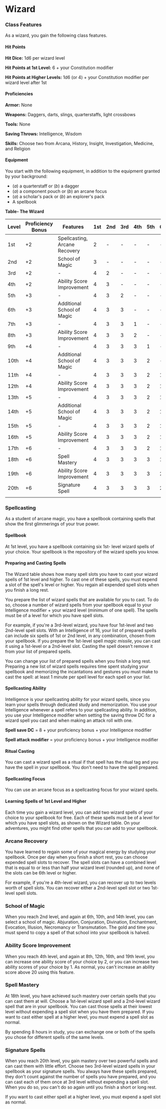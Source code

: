 # Wizard

### Class Features

As a wizard, you gain the following class features.

#### Hit Points

**Hit Dice:** 1d6 per wizard level

**Hit Points at 1st Level:** 6 + your Constitution modifier

**Hit Points at Higher Levels:** 1d6 (or 4) + your Constitution modifier per wizard level after 1st

#### Proficiencies

**Armor:** None

**Weapons:** Daggers, darts, slings, quarterstaffs, light crossbows

**Tools:** None

**Saving Throws:** Intelligence, Wisdom

**Skills:** Choose two from Arcana, History, Insight, Investigation, Medicine, and Religion

#### Equipment

You start with the following equipment, in addition to the equipment granted by your background:

- (*a*) a quarterstaff or (*b*) a dagger
- (*a*) a component pouch or (*b*) an arcane focus
- (*a*) a scholar's pack or (*b*) an explorer's pack
- A spellbook

**Table- The Wizard**

| Level | Proficiency Bonus | Features                      | 1st | 2nd | 3rd | 4th | 5th | 6th |
|-------|-------------------|-------------------------------|-----|-----|-----|-----|-----|-----|
| 1st   | +2                | Spellcasting, Arcane Recovery | 2   | -   | -   | -   | -   | -   |
| 2nd   | +2                | School of Magic               | 3   | -   | -   | -   | -   | -   |
| 3rd   | +2                | -                             | 4   | 2   | -   | -   | -   | -   |
| 4th   | +2                | Ability Score Improvement     | 4   | 3   | -   | -   | -   | -   |
| 5th   | +3                | -                             | 4   | 3   | 2   | -   | -   | -   |
| 6th   | +3                | Additional School of Magic    | 4   | 3   | 3   | -   | -   | -   |
| 7th   | +3                | -                             | 4   | 3   | 3   | 1   | -   | -   |
| 8th   | +3                | Ability Score Improvement     | 4   | 3   | 3   | 2   | -   | -   |
| 9th   | +4                | -                             | 4   | 3   | 3   | 3   | 1   | -   |
| 10th  | +4                | Additional School of Magic    | 4   | 3   | 3   | 3   | 2   | -   |
| 11th  | +4                | -                             | 4   | 3   | 3   | 3   | 2   | 1   |
| 12th  | +4                | Ability Score Improvement     | 4   | 3   | 3   | 3   | 2   | 1   |
| 13th  | +5                | -                             | 4   | 3   | 3   | 3   | 2   | 1   |
| 14th  | +5                | Additional School of Magic    | 4   | 3   | 3   | 3   | 2   | 1   |
| 15th  | +5                | -                             | 4   | 3   | 3   | 3   | 2   | 1   |
| 16th  | +5                | Ability Score Improvement     | 4   | 3   | 3   | 3   | 2   | 1   |
| 17th  | +6                | -                             | 4   | 3   | 3   | 3   | 2   | 1   |
| 18th  | +6                | Spell Mastery                 | 4   | 3   | 3   | 3   | 3   | 1   |
| 19th  | +6                | Ability Score Improvement     | 4   | 3   | 3   | 3   | 3   | 2   |
| 20th  | +6                | Signature Spell               | 4   | 3   | 3   | 3   | 3   | 2   |
|       |                   |                               |     |     |     |     |     |     |

### Spellcasting

As a student of arcane magic, you have a spellbook containing spells that show the first glimmerings of your true power.

#### Spellbook

At 1st level, you have a spellbook containing six 1st- level wizard spells of your choice. Your spellbook is the repository of the wizard spells you know.

#### Preparing and Casting Spells

The Wizard table shows how many spell slots you have to cast your wizard spells of 1st level and higher. To cast one of these spells, you must expend a slot of the spell's level or higher. You regain all expended spell slots when you finish a long rest.

You prepare the list of wizard spells that are available for you to cast. To do so, choose a number of wizard spells from your spellbook equal to your Intelligence modifier + your wizard level (minimum of one spell). The spells must be of a level for which you have spell slots.

For example, if you're a 3rd-level wizard, you have four 1st-level and two 2nd-level spell slots. With an Intelligence of 16, your list of prepared spells can include six spells of 1st or 2nd level, in any combination, chosen from your spellbook. If you prepare the 1st-level spell *magic missile*, you can cast it using a 1st-level or a 2nd-level slot. Casting the spell doesn't remove it from your list of prepared spells.

You can change your list of prepared spells when you finish a long rest. Preparing a new list of wizard spells requires time spent studying your spellbook and memorizing the incantations and gestures you must make to cast the spell: at least 1 minute per spell level for each spell on your list.

#### Spellcasting Ability

Intelligence is your spellcasting ability for your wizard spells, since you learn your spells through dedicated study and memorization. You use your Intelligence whenever a spell refers to your spellcasting ability. In addition, you use your Intelligence modifier when setting the saving throw DC for a wizard spell you cast and when making an attack roll with one.

**Spell save DC** = 8 + your proficiency bonus + your Intelligence modifier

**Spell attack modifier** = your proficiency bonus + your Intelligence modifier

#### Ritual Casting

You can cast a wizard spell as a ritual if that spell has the ritual tag and you have the spell in your spellbook. You don't need to have the spell prepared.

#### Spellcasting Focus

You can use an arcane focus as a spellcasting focus for your wizard spells.

#### Learning Spells of 1st Level and Higher

Each time you gain a wizard level, you can add two wizard spells of your choice to your spellbook for free. Each of these spells must be of a level for which you have spell slots, as shown on the Wizard table. On your adventures, you might find other spells that you can add to your spellbook.

### Arcane Recovery

You have learned to regain some of your magical energy by studying your spellbook. Once per day when you finish a short rest, you can choose expended spell slots to recover. The spell slots can have a combined level that is equal to or less than half your wizard level (rounded up), and none of the slots can be 6th level or higher.

For example, if you're a 4th-level wizard, you can recover up to two levels worth of spell slots. You can recover either a 2nd-level spell slot or two 1st-level spell slots.

### School of Magic

When you reach 2nd level, and again at 6th, 10th, and 14th level, you can select a school of magic. Abjuration, Conjuration, Divination, Enchantment, Evocation, Illusion, Necromancy or Transmutation. The gold and time you must spend to copy a spell of that school into your spellbook is halved.

### Ability Score Improvement

When you reach 4th level, and again at 8th, 12th, 16th, and 19th level, you can increase one ability score of your choice by 2, or you can increase two ability scores of your choice by 1. As normal, you can't increase an ability score above 20 using this feature.

### Spell Mastery

At 18th level, you have achieved such mastery over certain spells that you can cast them at will. Choose a 1st-level wizard spell and a 2nd-level wizard spell that are in your spellbook. You can cast those spells at their lowest level without expending a spell slot when you have them prepared. If you want to cast either spell at a higher level, you must expend a spell slot as normal.

By spending 8 hours in study, you can exchange one or both of the spells you chose for different spells of the same levels.

### Signature Spells

When you reach 20th level, you gain mastery over two powerful spells and can cast them with little effort. Choose two 3rd-level wizard spells in your spellbook as your signature spells. You always have these spells prepared, they don't count against the number of spells you have prepared, and you can cast each of them once at 3rd level without expending a spell slot. When you do so, you can't do so again until you finish a short or long rest.

If you want to cast either spell at a higher level, you must expend a spell slot as normal.

